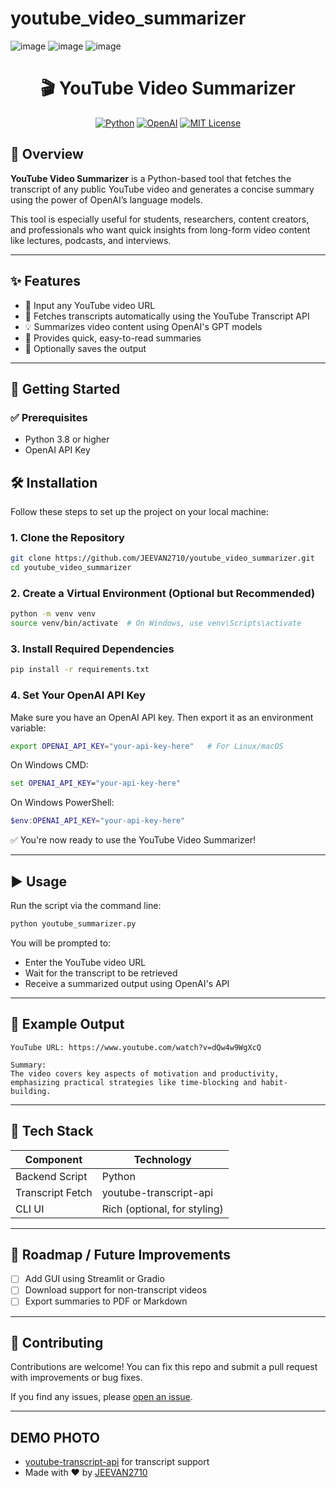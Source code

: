 # youtube_video_summarizer
![image](https://github.com/user-attachments/assets/6acbffb1-2d71-47ef-b5c9-6c19b1b7b8eb)
![image](https://github.com/user-attachments/assets/88e2d12c-d19d-4839-a9e0-6fa714f7e563)
![image](https://github.com/user-attachments/assets/c805454d-10ab-4390-9d84-049e48aaad53)

<div align="center">

# 🎬 YouTube Video Summarizer

[![Python](https://img.shields.io/badge/Python-3.8%2B-blue)](https://www.python.org/)
[![OpenAI](https://img.shields.io/badge/OpenAI-GPT-lightgrey)](https://openai.com/)
[![MIT License](https://img.shields.io/badge/License-MIT-blue.svg)](LICENSE)

</div>

## 🧠 Overview

**YouTube Video Summarizer** is a Python-based tool that fetches the transcript of any public YouTube video and generates a concise summary using the power of OpenAI’s language models.

This tool is especially useful for students, researchers, content creators, and professionals who want quick insights from long-form video content like lectures, podcasts, and interviews.

---

## ✨ Features

* 🔗 Input any YouTube video URL
* 🧾 Fetches transcripts automatically using the YouTube Transcript API
* 💡 Summarizes video content using OpenAI's GPT models
* 🧠 Provides quick, easy-to-read summaries
* 💾 Optionally saves the output

---

## 🚀 Getting Started

### ✅ Prerequisites

* Python 3.8 or higher
* OpenAI API Key

## 🛠️ Installation

Follow these steps to set up the project on your local machine:

### 1. Clone the Repository

```bash
git clone https://github.com/JEEVAN2710/youtube_video_summarizer.git
cd youtube_video_summarizer
```

### 2. Create a Virtual Environment (Optional but Recommended)

```bash
python -m venv venv
source venv/bin/activate  # On Windows, use venv\Scripts\activate
```

### 3. Install Required Dependencies

```bash
pip install -r requirements.txt
```

### 4. Set Your OpenAI API Key

Make sure you have an OpenAI API key. Then export it as an environment variable:

```bash
export OPENAI_API_KEY="your-api-key-here"   # For Linux/macOS
```

On Windows CMD:

```cmd
set OPENAI_API_KEY="your-api-key-here"
```

On Windows PowerShell:

```powershell
$env:OPENAI_API_KEY="your-api-key-here"
```

✅ You're now ready to use the YouTube Video Summarizer!

---

## ▶️ Usage

Run the script via the command line:

```bash
python youtube_summarizer.py
```

You will be prompted to:

* Enter the YouTube video URL
* Wait for the transcript to be retrieved
* Receive a summarized output using OpenAI's API

---

## 📂 Example Output

```text
YouTube URL: https://www.youtube.com/watch?v=dQw4w9WgXcQ

Summary:
The video covers key aspects of motivation and productivity, 
emphasizing practical strategies like time-blocking and habit-building.
```

---

## 🧪 Tech Stack

| Component        | Technology                   |
| ---------------- | ---------------------------- |
| Backend Script   | Python                       |
| Transcript Fetch | youtube-transcript-api       |
| CLI UI           | Rich (optional, for styling) |

---

## 🚧 Roadmap / Future Improvements

* [ ] Add GUI using Streamlit or Gradio
* [ ] Download support for non-transcript videos
* [ ] Export summaries to PDF or Markdown

---

## 🤝 Contributing

Contributions are welcome! You can fix this repo and submit a pull request with improvements or bug fixes.

If you find any issues, please [open an issue](https://github.com/JEEVAN2710/youtube_video_summarizer/issues).

---

## DEMO PHOTO



* [youtube-transcript-api](https://github.com/jdepoix/youtube-transcript-api) for transcript support
* Made with ❤️ by [JEEVAN2710](https://github.com/JEEVAN2710)
